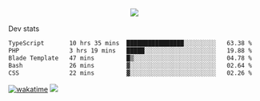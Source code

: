 <h3 align="center">
  <a href="https://github.com/spoopy2023">
      <img src="https://github-profile-trophy.vercel.app/?username=Spoopy2023&no-bg=true&no-frame=true">
  </a>
</h3>

Dev stats
<!--START_SECTION:waka-->

```txt
TypeScript       10 hrs 35 mins  ████████████████░░░░░░░░░   63.38 %
PHP              3 hrs 19 mins   █████░░░░░░░░░░░░░░░░░░░░   19.88 %
Blade Template   47 mins         █▒░░░░░░░░░░░░░░░░░░░░░░░   04.78 %
Bash             26 mins         ▓░░░░░░░░░░░░░░░░░░░░░░░░   02.64 %
CSS              22 mins         ▓░░░░░░░░░░░░░░░░░░░░░░░░   02.26 %
```

<!--END_SECTION:waka-->
[![wakatime](https://wakatime.com/badge/user/018ece4c-ff65-47b1-86a2-26e4e720c978.svg)](https://wakatime.com/@mac_g)
<img src="https://camo.githubusercontent.com/935c1e1091fb0ce9d975d06263ed4bc014721cd7e52b557f59b07c85da01afe3/68747470733a2f2f6b6f6d617265762e636f6d2f67687076632f3f757365726e616d653d5843726166744d616e3532266c6162656c3d566965777326636f6c6f723d626c7565267374796c653d706c6173746963">

